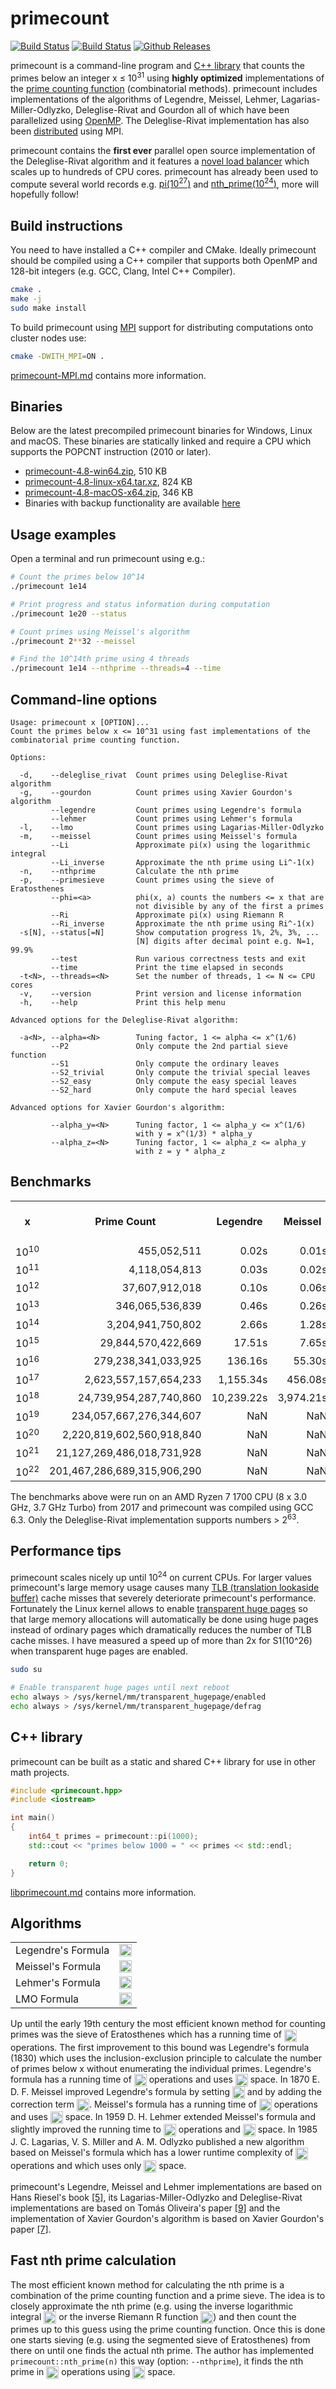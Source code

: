# primecount

[![Build Status](https://travis-ci.org/kimwalisch/primecount.svg)](https://travis-ci.org/kimwalisch/primecount)
[![Build Status](https://ci.appveyor.com/api/projects/status/github/kimwalisch/primecount?branch=master&svg=true)](https://ci.appveyor.com/project/kimwalisch/primecount)
[![Github Releases](https://img.shields.io/github/release/kimwalisch/primecount.svg)](https://github.com/kimwalisch/primecount/releases)

primecount is a command-line program and [C++ library](doc/libprimecount.md)
that counts the primes below an integer x&nbsp;≤&nbsp;10<sup>31</sup> using
**highly optimized** implementations of the
[prime counting function](https://en.wikipedia.org/wiki/Prime-counting_function)
(combinatorial methods). primecount includes implementations of the
algorithms of Legendre, Meissel, Lehmer, Lagarias-Miller-Odlyzko, Deleglise-Rivat
and Gourdon all of which have been parallelized using
[OpenMP](https://en.wikipedia.org/wiki/OpenMP). The Deleglise-Rivat
implementation has also been 
[distributed](https://github.com/kimwalisch/primecount/blob/master/doc/primecount-MPI.md#primecount-mpi)
using MPI.

primecount contains the **first ever** parallel open source
implementation of the Deleglise-Rivat algorithm and it features a
[novel load balancer](https://github.com/kimwalisch/primecount/blob/master/src/LoadBalancer.cpp)
which scales up to hundreds of CPU cores. primecount has already been
used to compute several world records e.g.
[pi(10<sup>27</sup>)](http://www.mersenneforum.org/showthread.php?t=20473) and
[nth_prime(10<sup>24</sup>)](https://oeis.org/A006988), more will
hopefully follow!

## Build instructions

You need to have installed a C++ compiler and CMake. Ideally
primecount should be compiled using a C++ compiler that supports both
OpenMP and 128-bit integers (e.g. GCC, Clang, Intel C++ Compiler).

```sh
cmake .
make -j
sudo make install
```

To build primecount using
[MPI](https://en.wikipedia.org/wiki/Message_Passing_Interface)
support for distributing computations onto cluster nodes use:

```sh
cmake -DWITH_MPI=ON .
```

[primecount-MPI.md](doc/primecount-MPI.md) contains more information.

## Binaries

Below are the latest precompiled primecount binaries for
Windows, Linux and macOS. These binaries are statically linked
and require a CPU which supports the POPCNT instruction (2010 or
later).

* [primecount-4.8-win64.zip](https://github.com/kimwalisch/primecount/releases/download/v4.8/primecount-4.8-win64.zip), 510 KB
* [primecount-4.8-linux-x64.tar.xz](https://github.com/kimwalisch/primecount/releases/download/v4.8/primecount-4.8-linux-x64.tar.xz), 824 KB
* [primecount-4.8-macOS-x64.zip](https://github.com/kimwalisch/primecount/releases/download/v4.8/primecount-4.8-macOS-x64.zip), 346 KB
* Binaries with backup functionality are available [here](https://github.com/kimwalisch/primecount/tree/backup2#primecount-backup)

## Usage examples

Open a terminal and run primecount using e.g.:
```sh
# Count the primes below 10^14
./primecount 1e14

# Print progress and status information during computation
./primecount 1e20 --status

# Count primes using Meissel's algorithm
./primecount 2**32 --meissel

# Find the 10^14th prime using 4 threads
./primecount 1e14 --nthprime --threads=4 --time
```

## Command-line options

```
Usage: primecount x [OPTION]...
Count the primes below x <= 10^31 using fast implementations of the
combinatorial prime counting function.

Options:

  -d,    --deleglise_rivat  Count primes using Deleglise-Rivat algorithm
  -g,    --gourdon          Count primes using Xavier Gourdon's algorithm
         --legendre         Count primes using Legendre's formula
         --lehmer           Count primes using Lehmer's formula
  -l,    --lmo              Count primes using Lagarias-Miller-Odlyzko
  -m,    --meissel          Count primes using Meissel's formula
         --Li               Approximate pi(x) using the logarithmic integral
         --Li_inverse       Approximate the nth prime using Li^-1(x)
  -n,    --nthprime         Calculate the nth prime
  -p,    --primesieve       Count primes using the sieve of Eratosthenes
         --phi=<a>          phi(x, a) counts the numbers <= x that are
                            not divisible by any of the first a primes
         --Ri               Approximate pi(x) using Riemann R
         --Ri_inverse       Approximate the nth prime using Ri^-1(x)
  -s[N], --status[=N]       Show computation progress 1%, 2%, 3%, ...
                            [N] digits after decimal point e.g. N=1, 99.9%
         --test             Run various correctness tests and exit
         --time             Print the time elapsed in seconds
  -t<N>, --threads=<N>      Set the number of threads, 1 <= N <= CPU cores
  -v,    --version          Print version and license information
  -h,    --help             Print this help menu

Advanced options for the Deleglise-Rivat algorithm:

  -a<N>, --alpha=<N>        Tuning factor, 1 <= alpha <= x^(1/6)
         --P2               Only compute the 2nd partial sieve function
         --S1               Only compute the ordinary leaves
         --S2_trivial       Only compute the trivial special leaves
         --S2_easy          Only compute the easy special leaves
         --S2_hard          Only compute the hard special leaves

Advanced options for Xavier Gourdon's algorithm:

         --alpha_y=<N>      Tuning factor, 1 <= alpha_y <= x^(1/6)
                            with y = x^(1/3) * alpha_y
         --alpha_z=<N>      Tuning factor, 1 <= alpha_z <= alpha_y
                            with z = y * alpha_z
```

## Benchmarks

<table>
  <tr align="center">
    <td><b>x</b></td>
    <td><b>Prime Count</b></td>
    <td><b>Legendre</b></td>
    <td><b>Meissel</b></td>
    <td><b>Lagarias<br/>Miller<br/>Odlyzko</b></td>
    <td><b>Deleglise<br/>Rivat</b></td>
  </tr>
  <tr align="right">
    <td>10<sup>10</sup></td>
    <td>455,052,511</td>
    <td>0.02s</td>
    <td>0.01s</td>
    <td>0.01s</td>
    <td>0.01s</td>
  </tr>
  <tr align="right">
    <td>10<sup>11</sup></td>
    <td>4,118,054,813</td>
    <td>0.03s</td>
    <td>0.02s</td>
    <td>0.01s</td>
    <td>0.01s</td>
  </tr>
  <tr align="right">
    <td>10<sup>12</sup></td>
    <td>37,607,912,018</td>
    <td>0.10s</td>
    <td>0.06s</td>
    <td>0.03s</td>
    <td>0.02s</td>
  </tr>
  <tr align="right">
    <td>10<sup>13</sup></td>
    <td>346,065,536,839</td>
    <td>0.46s</td>
    <td>0.26s</td>
    <td>0.06s</td>
    <td>0.04s</td>
  </tr>
  <tr align="right">
    <td>10<sup>14</sup></td>
    <td>3,204,941,750,802</td>
    <td>2.66s</td>
    <td>1.28s</td>
    <td>0.19s</td>
    <td>0.10s</td>
  </tr>
  <tr align="right">
    <td>10<sup>15</sup></td>
    <td>29,844,570,422,669</td>
    <td>17.51s</td>
    <td>7.65s</td>
    <td>0.73s</td>
    <td>0.35s</td>
  </tr>
  <tr align="right">
    <td>10<sup>16</sup></td>
    <td>279,238,341,033,925</td>
    <td>136.16s</td>
    <td>55.30s</td>
    <td>2.95s</td>
    <td>1.26s</td>
  </tr>
  <tr align="right">
    <td>10<sup>17</sup></td>
    <td>2,623,557,157,654,233</td>
    <td>1,155.34s</td>
    <td>456.08s</td>
    <td>12.49s</td>
    <td>4.57s</td>
  </tr>
  <tr align="right">
    <td>10<sup>18</sup></td>
    <td>24,739,954,287,740,860</td>
    <td>10,239.22s</td>
    <td>3,974.21s</td>
    <td>55.87s</td>
    <td>18.97s</td>
  </tr>
  <tr align="right">
    <td>10<sup>19</sup></td>
    <td>234,057,667,276,344,607</td>
    <td>NaN</td>
    <td>NaN</td>
    <td>NaN</td>
    <td>86.13s</td>
  </tr>
  <tr align="right">
    <td>10<sup>20</sup></td>
    <td>2,220,819,602,560,918,840</td>
    <td>NaN</td>
    <td>NaN</td>
    <td>NaN</td>
    <td>373.09s</td>
  </tr>
  <tr align="right">
    <td>10<sup>21</sup></td>
    <td>21,127,269,486,018,731,928</td>
    <td>NaN</td>
    <td>NaN</td>
    <td>NaN</td>
    <td>1,747.57s</td>
  </tr>
  <tr align="right">
    <td>10<sup>22</sup></td>
    <td>201,467,286,689,315,906,290</td>
    <td>NaN</td>
    <td>NaN</td>
    <td>NaN</td>
    <td>8,215.59s</td>
  </tr>
</table>

The benchmarks above were run on an AMD Ryzen 7 1700 CPU (8 x 3.0
GHz, 3.7 GHz Turbo) from 2017 and primecount was compiled using
GCC 6.3. Only the Deleglise-Rivat implementation supports
numbers&nbsp;>&nbsp;2<sup>63</sup>.

## Performance tips

primecount scales nicely up until 10<sup>24</sup> on current CPUs. For larger
values primecount's large memory usage causes many
[TLB (translation lookaside buffer)](https://en.wikipedia.org/wiki/Translation_lookaside_buffer)
cache misses that severely deteriorate primecount's performance.
Fortunately the Linux kernel allows to enable
[transparent huge pages](https://www.kernel.org/doc/html/latest/admin-guide/mm/transhuge.html)
so that large memory allocations will automatically be done using huge
pages instead of ordinary pages which dramatically reduces the number of
TLB cache misses. I have measured a speed up of more than 2x for
S1(10^26) when transparent huge pages are enabled.

```bash
sudo su

# Enable transparent huge pages until next reboot
echo always > /sys/kernel/mm/transparent_hugepage/enabled
echo always > /sys/kernel/mm/transparent_hugepage/defrag
```

## C++ library

primecount can be built as a static and shared C++ library for use in
other math projects.

```C++
#include <primecount.hpp>
#include <iostream>

int main()
{
    int64_t primes = primecount::pi(1000);
    std::cout << "primes below 1000 = " << primes << std::endl;

    return 0;
}
```

[libprimecount.md](doc/libprimecount.md) contains more information.

## Algorithms

<table>
  <tr>
    <td>Legendre's Formula</td>
    <td><img src="https://kimwalisch.github.io/primecount/formulas/pi_legendre.svg" height="20" align="absmiddle"/></td>
  </tr>
  <tr>
    <td>Meissel's Formula</td>
    <td><img src="https://kimwalisch.github.io/primecount/formulas/pi_meissel.svg" height="20" align="absmiddle"/></td>
  </tr>
  <tr>
    <td>Lehmer's Formula</td>
    <td><img src="https://kimwalisch.github.io/primecount/formulas/pi_lehmer.svg" height="20" align="absmiddle"/></td>
  </tr>
  <tr>
    <td>LMO Formula</td>
    <td><img src="https://kimwalisch.github.io/primecount/formulas/pi_lmo.svg" height="20" align="absmiddle"/></td>
  </tr>
</table>

Up until the early 19th century the most efficient known method for
counting primes was the sieve of Eratosthenes which has a running time of
<img src="https://kimwalisch.github.io/primecount/formulas/Oxloglogx.svg" height="20" align="absmiddle"/>
operations. The first improvement to this bound was Legendre's formula
(1830) which uses the inclusion-exclusion principle to calculate the
number of primes below x without enumerating the individual primes.
Legendre's formula has a running time of
<img src="https://kimwalisch.github.io/primecount/formulas/Ox.svg" height="20" align="absmiddle"/>
operations and uses
<img src="http://kimwalisch.github.io/primecount/formulas/Osqrtx.svg" height="20" align="absmiddle"/>
space. In 1870 E. D. F. Meissel improved Legendre's formula by setting
<img src="https://kimwalisch.github.io/primecount/formulas/apisqrt3x.svg" height="20" align="absmiddle"/>
and by adding the correction term
<img src="https://kimwalisch.github.io/primecount/formulas/P2xa.svg" height="20" align="absmiddle"/>.
Meissel's formula has a running time of
<img src="https://kimwalisch.github.io/primecount/formulas/Omeissel.svg" height="20" align="absmiddle"/>
operations and uses
<img src="https://kimwalisch.github.io/primecount/formulas/Osqrtxlogx.svg" height="20" align="absmiddle"/>
space. In 1959 D. H. Lehmer extended Meissel's formula and slightly improved the running time to
<img src="https://kimwalisch.github.io/primecount/formulas/Olehmer.svg" height="20" align="absmiddle"/>
operations and
<img src="https://kimwalisch.github.io/primecount/formulas/Osqrtxlogx.svg" height="20" align="absmiddle"/>
space. In 1985 J. C. Lagarias, V. S. Miller and A. M. Odlyzko published a new
algorithm based on Meissel's formula which has a lower runtime complexity of
<img src="https://kimwalisch.github.io/primecount/formulas/Oroot23xlogx.svg" height="20" align="absmiddle"/>
operations and which uses only
<img src="https://kimwalisch.github.io/primecount/formulas/Osqrt3xlog2x.svg" height="20" align="absmiddle"/>
space.

primecount's Legendre, Meissel and Lehmer implementations are based
on Hans Riesel's book <a href="doc/References.md">[5]</a>,
its Lagarias-Miller-Odlyzko and Deleglise-Rivat implementations are
based on Tomás Oliveira's paper <a href="doc/References.md">[9]</a>
and the implementation of Xavier Gourdon's algorithm is based
on Xavier Gourdon's paper  <a href="doc/References.md">[7]</a>.

## Fast nth prime calculation

The most efficient known method for calculating the nth prime is a
combination of the prime counting function and a prime sieve. The idea
is to closely approximate the nth prime (e.g. using the inverse
logarithmic integral
<img src="https://kimwalisch.github.io/primecount/formulas/Li-1n.svg" height="20" align="absmiddle"/>
or the inverse Riemann R function
<img src="https://kimwalisch.github.io/primecount/formulas/RiemannR-1.svgz" height="20" align="absmiddle"/>)
and then count the primes up to this guess using the prime counting
function. Once this is done one starts sieving (e.g. using the
segmented sieve of Eratosthenes) from there on until one finds the
actual nth prime. The author has implemented ```primecount::nth_prime(n)```
this way (option: ```--nthprime```), it finds the nth prime in
<img src="https://kimwalisch.github.io/primecount/formulas/Oroot23xlog2x.svg" height="20" align="absmiddle"/>
operations using
<img src="https://kimwalisch.github.io/primecount/formulas/Opisqrtx.svg" height="20" align="absmiddle"/>
space.
